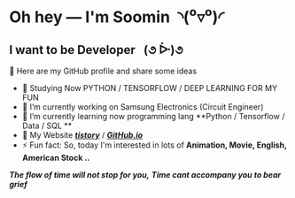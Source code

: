 # Oh hey — I'm Soomin  ◝(⁰▿⁰)◜ 


## I want to be Developer   (૭ ᐕ)૭  


🌱 Here are my GitHub profile and share some ideas
- 🌱 Studying Now PYTHON / TENSORFLOW / DEEP LEARNING FOR MY FUN
- 🌱 I’m currently working on Samsung Electronics (Circuit Engineer)
- 🌱 I’m currently learning now programming lang **Python / Tensorflow / Data / SQL **
- 🌱 My Website ***[tistory](https://jasmine46.tistory.com/)*** / ***[GitHub.io](soomin461.github.io)***
- ⚡ Fun fact: So, today I'm interested in lots of **Animation, Movie, English, American Stock ..**


***The flow of time will not stop for you,***
***Time cant accompany you to bear grief***
